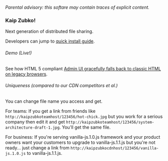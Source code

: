 <i>Parental advisory: this softare may contain traces of explicit content. </i>

### Kaip Zubko!

Next generation of distributed file sharing.

Developers can jump to [quick install guide](./doc/install-en.md).

###### Demo (Live!)
See how HTML 5 compliant [Admin UI gracefully falls back to classic HTML on legacy browsers](http://kaipzubko.appspot.com/5639445604728832/admin-ui-v1.png).

###### Uniqueness (compared to our CDN competitors et al.)
You can change file name you access and get.

For teams:
If you get a link from friends like <code>http://kaipzubkoteamhost/123456/hot-chick.jpg</code> but you work for a serious company then edit it and get <code>http://kaipzubkoteamhost/123456/system-architecture-draft-1.jpg</code>. You'll get the same file.

For business: If you're serving vanilla-js.1.0.js framework and your product owners want your customers to upgrade to vanilla-js.1.1.js but you're not ready... just change a link from <code>http://kaipzubkocdnhost/123456/vanilla-js.1.0.js</code> to vanilla-js.1.1.js.
